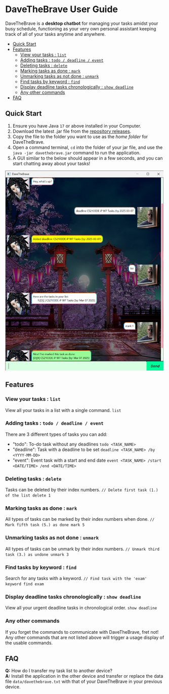 # DaveTheBrave User Guide

DaveTheBrave is a **desktop chatbot** for managing your tasks amidst your busy schedule, 
functioning as your very own personal assistant keeping track of all of your tasks anytime and anywhere.

- [Quick Start](#quick-start)
- [Features](#features)
  - [View your tasks : `list`](#view-your-tasks--list)
  - [Adding tasks : `todo / deadline / event`](#adding-tasks--todo--deadline--event)
  - [Deleting tasks : `delete`](#deleting-tasks--delete)
  - [Marking tasks as done : `mark`](#marking-tasks-as-done--mark)
  - [Unmarking tasks as not done : `unmark`](#unmarking-tasks-as-not-done--unmark)
  - [Find tasks by keyword : `find`](#find-tasks-by-keyword--find)
  - [Display deadline tasks chronologically : `show deadline`](#find-tasks-by-keyword--find)
  - [Any other commands](#any-other-commands)
- [FAQ](#faq)

## Quick Start
1. Ensure you have Java `17` or above installed in your Computer.
2. Download the latest .jar file from the [repository releases](https://github.com/Jen999/ip/releases).
3. Copy the file to the folder you want to use as the _home folder_ for DaveTheBrave. 
4. Open a command terminal, `cd` into the folder of your jar file, and use the `java -jar davethebrave.jar` command to run the application.
5. A GUI similar to the below should appear in a few seconds, and you can start chatting away about your tasks!

<img src="Ui.png" alt="DaveTheBrave" width="500">

## Features

### View your tasks : `list`
View all your tasks in a list with a single command.
`list`

### Adding tasks : `todo / deadline / event`
There are 3 different types of tasks you can add:
- "todo": To-do task without any deadlines
`todo <TASK_NAME>`
- "deadline": Task with a deadline to be set
`deadline <TASK_NAME> /by <YYYY-MM-DD>`
- "event": Event task with a start and end date
`event <TASK_NAME> /start <DATE/TIME> /end <DATE/TIME>`

### Deleting tasks : `delete`
Tasks can be deleted by their index numbers.
`
// Delete first task (1.) of the list
delete 1
`

### Marking tasks as done : `mark`
All types of tasks can be marked by their index numbers when done.
`
// Mark fifth task (5.) as done
mark 5
`

### Unmarking tasks as not done : `unmark`
All types of tasks can be unmark by their index numbers.
`
// Unmark third task (3.) as undone
unmark 3
`

### Find tasks by keyword : `find`
Search for any tasks with a keyword.
`
// Find task with the 'exam' keyword
find exam
`

### Display deadline tasks chronologically : `show deadline`
View all your urgent deadline tasks in chronological order.
`show deadline`

### Any other commands
If you forget the commands to communicate with DaveTheBrave, fret not!\
Any other commands that are not listed above will trigger a usage display of the usable commands.

## FAQ
**Q:** How do I transfer my task list to another device?\
**A:** Install the application in the other device and transfer or replace the data file `data/davethebrave.txt` 
with that of your DaveTheBrave in your previous device.
